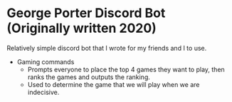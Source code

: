 # George Porter Discord Bot (Originally written 2020)
Relatively simple discord bot that I wrote for my friends and I to use. 

- Gaming commands
  - Prompts everyone to place the top 4 games they want to play, then ranks the games and outputs the ranking.
  - Used to determine the game that we will play when we are indecisive.
